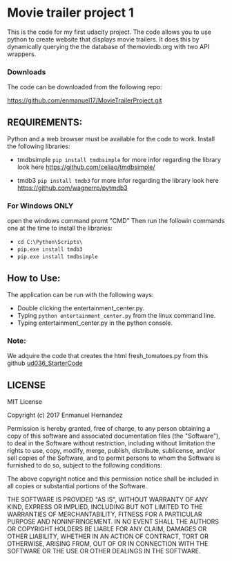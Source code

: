 # Movie trailer project 1
This is the code for my first udacity project. The code allows you to use python to create website that displays movie trailers. It does this by dynamically querying the the database of themoviedb.org with two API wrappers.

### Downloads

The code can be downloaded from the following repo:

https://github.com/enmanuel17/MovieTrailerProject.git

## REQUIREMENTS:
Python and a web browser must be available for the code to work.
Install the following libraries:

- tmdbsimple
```pip install tmdbsimple```
for more infor regarding the library look here https://github.com/celiao/tmdbsimple/

- tmdb3
```pip install tmdb3```
for more infor regarding the library look here https://github.com/wagnerrp/pytmdb3

### For Windows ONLY
open the windows command promt "CMD"
Then run the followin commands one at the time to install the libraries:
- ```cd C:\Python\Scripts\```
- ```pip.exe install tmdb3```
- ```pip.exe install tmdbsimple```

## How to Use:

The application can be run with the following ways:
- Double clicking the entertainment_center.py.
- Typing ```python entertainment_center.py``` from the linux command line.
- Typing entertainment_center.py in the python console.

### Note:

We adquire the code that creates the html fresh_tomatoes.py from this github [ud036_StarterCode](https://github.com/udacity/ud036_StarterCode)

## LICENSE
MIT License

Copyright (c) 2017 Enmanuel Hernandez

Permission is hereby granted, free of charge, to any person obtaining a copy
of this software and associated documentation files (the "Software"), to deal
in the Software without restriction, including without limitation the rights
to use, copy, modify, merge, publish, distribute, sublicense, and/or sell
copies of the Software, and to permit persons to whom the Software is
furnished to do so, subject to the following conditions:

The above copyright notice and this permission notice shall be included in all
copies or substantial portions of the Software.

THE SOFTWARE IS PROVIDED "AS IS", WITHOUT WARRANTY OF ANY KIND, EXPRESS OR
IMPLIED, INCLUDING BUT NOT LIMITED TO THE WARRANTIES OF MERCHANTABILITY,
FITNESS FOR A PARTICULAR PURPOSE AND NONINFRINGEMENT. IN NO EVENT SHALL THE
AUTHORS OR COPYRIGHT HOLDERS BE LIABLE FOR ANY CLAIM, DAMAGES OR OTHER
LIABILITY, WHETHER IN AN ACTION OF CONTRACT, TORT OR OTHERWISE, ARISING FROM,
OUT OF OR IN CONNECTION WITH THE SOFTWARE OR THE USE OR OTHER DEALINGS IN THE
SOFTWARE.
